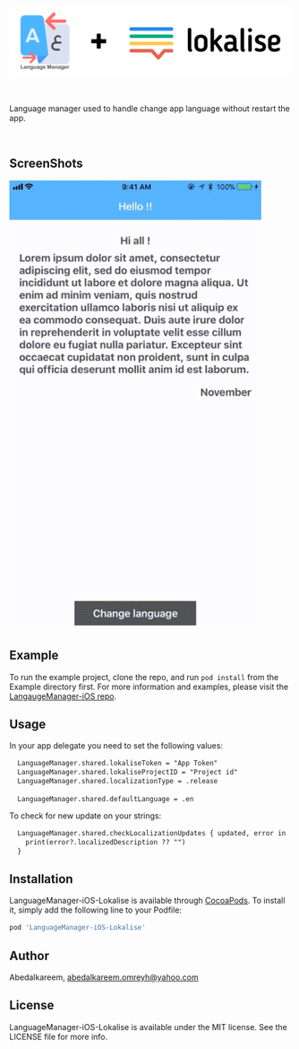 
<p align="center">
<img src="https://raw.githubusercontent.com/Abedalkareem/LanguageManager-iOS-Lokalise/master/header.png">  </center>
</p>
<br>

Language manager used to handle change app language without restart the app.

<br>


## ScreenShots

<img src="https://raw.githubusercontent.com/Abedalkareem/LanguageManager-iOS/master/screenrec.gif"  width="450">

## Example

To run the example project, clone the repo, and run `pod install` from the Example directory first.
For more information and examples, please visit the [LangaugeManager-iOS repo](https://github.com/Abedalkareem/LanguageManager-iOS).


## Usage

In your app delegate you need to set the following values:

```
  LanguageManager.shared.lokaliseToken = "App Token"
  LanguageManager.shared.lokaliseProjectID = "Project id"
  LanguageManager.shared.localizationType = .release

  LanguageManager.shared.defaultLanguage = .en
```

To check for new update on your strings:

```
  LanguageManager.shared.checkLocalizationUpdates { updated, error in
    print(error?.localizedDescription ?? "")
  }
```

## Installation

LanguageManager-iOS-Lokalise is available through [CocoaPods](https://cocoapods.org). To install
it, simply add the following line to your Podfile:

```ruby
pod 'LanguageManager-iOS-Lokalise'
```

## Author

Abedalkareem, abedalkareem.omreyh@yahoo.com

## License

LanguageManager-iOS-Lokalise is available under the MIT license. See the LICENSE file for more info.
